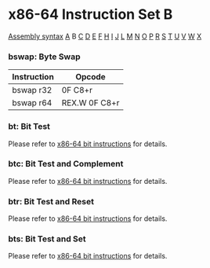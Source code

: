 x86-64 Instruction Set B
========================

[Assembly syntax](AssemblyX64.md)
[A](AssemblyX64A.md) B [C](AssemblyX64C.md)
[D](AssemblyX64D.md) [E](AssemblyX64E.md) [F](AssemblyX64F.md)
[H](AssemblyX64H.md) [I](AssemblyX64I.md) [J](AssemblyX64J.md)
[L](AssemblyX64L.md) [M](AssemblyX64M.md) [N](AssemblyX64N.md)
[O](AssemblyX64O.md) [P](AssemblyX64P.md) [R](AssemblyX64R.md)
[S](AssemblyX64S.md) [T](AssemblyX64T.md) [U](AssemblyX64U.md)
[V](AssemblyX64V.md) [W](AssemblyX64W.md) [X](AssemblyX64X.md)

### bswap: Byte Swap

| Instruction | Opcode         |
| ----------- | -------------- |
| bswap r32   | 0F C8+r        |
| bswap r64   | REX.W 0F C8+r  |

### bt: Bit Test

Please refer to [x86-64 bit instructions](AssemblyX64Bit.md) for details.

### btc: Bit Test and Complement

Please refer to [x86-64 bit instructions](AssemblyX64Bit.md) for details.

### btr: Bit Test and Reset

Please refer to [x86-64 bit instructions](AssemblyX64Bit.md) for details.

### bts: Bit Test and Set

Please refer to [x86-64 bit instructions](AssemblyX64Bit.md) for details.
